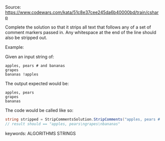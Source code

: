Source: https://www.codewars.com/kata/51c8e37cee245da6b40000bd/train/csharp

Complete the solution so that it strips all text that follows any of a set of comment markers passed in. Any whitespace at the end of the line should also be stripped out.

Example:

Given an input string of:

```text
apples, pears # and bananas
grapes
bananas !apples
```

The output expected would be:

```text
apples, pears
grapes
bananas
```

The code would be called like so:

```csharp
string stripped = StripCommentsSolution.StripComments("apples, pears # and bananas\ngrapes\nbananas !apples", new [] { "#", "!" })
// result should == "apples, pears\ngrapes\nbananas"
```

keywords: ALGORITHMS STRINGS
